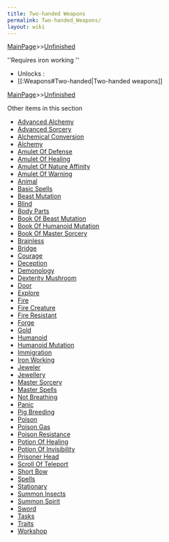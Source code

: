 ```yaml
---
title: Two-handed Weapons
permalink: Two-handed_Weapons/
layout: wiki
---
```


[MainPage](/keeperrl_wiki/ "wikilink")>>[Unfinished](/keeperrl_wiki/Unfinished "wikilink")

''Requires iron working
'' 
- Unlocks :
- [[:Weapons#Two-handed|Two-handed weapons]]

[MainPage](/keeperrl_wiki/ "wikilink")>>[Unfinished](/keeperrl_wiki/Unfinished "wikilink")

Other items in this section
-    [Advanced Alchemy](/keeperrl_wiki/Advanced_Alchemy "wikilink")
-    [Advanced Sorcery](/keeperrl_wiki/Advanced_Sorcery "wikilink")
-    [Alchemical Conversion](/keeperrl_wiki/Alchemical_Conversion "wikilink")
-    [Alchemy](/keeperrl_wiki/Alchemy "wikilink")
-    [Amulet Of Defense](/keeperrl_wiki/Amulet_Of_Defense "wikilink")
-    [Amulet Of Healing](/keeperrl_wiki/Amulet_Of_Healing "wikilink")
-    [Amulet Of Nature Affinity](/keeperrl_wiki/Amulet_Of_Nature_Affinity "wikilink")
-    [Amulet Of Warning](/keeperrl_wiki/Amulet_Of_Warning "wikilink")
-    [Animal](/keeperrl_wiki/Animal "wikilink")
-    [Basic Spells](/keeperrl_wiki/Basic_Spells "wikilink")
-    [Beast Mutation](/keeperrl_wiki/Beast_Mutation "wikilink")
-    [Blind](/keeperrl_wiki/Blind "wikilink")
-    [Body Parts](/keeperrl_wiki/Body_Parts "wikilink")
-    [Book Of Beast Mutation](/keeperrl_wiki/Book_Of_Beast_Mutation "wikilink")
-    [Book Of Humanoid Mutation](/keeperrl_wiki/Book_Of_Humanoid_Mutation "wikilink")
-    [Book Of Master Sorcery](/keeperrl_wiki/Book_Of_Master_Sorcery "wikilink")
-    [Brainless](/keeperrl_wiki/Brainless "wikilink")
-    [Bridge](/keeperrl_wiki/Bridge "wikilink")
-    [Courage](/keeperrl_wiki/Courage "wikilink")
-    [Deception](/keeperrl_wiki/Deception "wikilink")
-    [Demonology](/keeperrl_wiki/Demonology "wikilink")
-    [Dexterity Mushroom](/keeperrl_wiki/Dexterity_Mushroom "wikilink")
-    [Door](/keeperrl_wiki/Door "wikilink")
-    [Explore](/keeperrl_wiki/Explore "wikilink")
-    [Fire](/keeperrl_wiki/Fire "wikilink")
-    [Fire Creature](/keeperrl_wiki/Fire_Creature "wikilink")
-    [Fire Resistant](/keeperrl_wiki/Fire_Resistant "wikilink")
-    [Forge](/keeperrl_wiki/Forge "wikilink")
-    [Gold](/keeperrl_wiki/Gold "wikilink")
-    [Humanoid](/keeperrl_wiki/Humanoid "wikilink")
-    [Humanoid Mutation](/keeperrl_wiki/Humanoid_Mutation "wikilink")
-    [Immigration](/keeperrl_wiki/Immigration "wikilink")
-    [Iron Working](/keeperrl_wiki/Iron_Working "wikilink")
-    [Jeweler](/keeperrl_wiki/Jeweler "wikilink")
-    [Jewellery](/keeperrl_wiki/Jewellery "wikilink")
-    [Master Sorcery](/keeperrl_wiki/Master_Sorcery "wikilink")
-    [Master Spells](/keeperrl_wiki/Master_Spells "wikilink")
-    [Not Breathing](/keeperrl_wiki/Not_Breathing "wikilink")
-    [Panic](/keeperrl_wiki/Panic "wikilink")
-    [Pig Breeding](/keeperrl_wiki/Pig_Breeding "wikilink")
-    [Poison](/keeperrl_wiki/Poison "wikilink")
-    [Poison Gas](/keeperrl_wiki/Poison_Gas "wikilink")
-    [Poison Resistance](/keeperrl_wiki/Poison_Resistance "wikilink")
-    [Potion Of Healing](/keeperrl_wiki/Potion_Of_Healing "wikilink")
-    [Potion Of Invisibility](/keeperrl_wiki/Potion_Of_Invisibility "wikilink")
-    [Prisoner Head](/keeperrl_wiki/Prisoner_Head "wikilink")
-    [Scroll Of Teleport](/keeperrl_wiki/Scroll_Of_Teleport "wikilink")
-    [Short Bow](/keeperrl_wiki/Short_Bow "wikilink")
-    [Spells](/keeperrl_wiki/Spells "wikilink")
-    [Stationary](/keeperrl_wiki/Stationary "wikilink")
-    [Summon Insects](/keeperrl_wiki/Summon_Insects "wikilink")
-    [Summon Spirit](/keeperrl_wiki/Summon_Spirit "wikilink")
-    [Sword](/keeperrl_wiki/Sword "wikilink")
-    [Tasks](/keeperrl_wiki/Tasks "wikilink")
-    [Traits](/keeperrl_wiki/Traits "wikilink")
-    [Workshop](/keeperrl_wiki/Workshop "wikilink")
